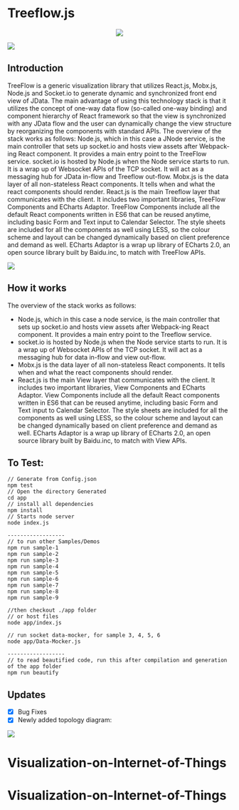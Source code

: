 
# Treeflow.js

<p align="center">
  <img src="./doc/treeflow.png">
</p>


![](/doc/graph.gif)

## Introduction

TreeFlow is a generic visualization library that utilizes React.js, Mobx.js, Node.js and Socket.io to generate dynamic and synchronized front end view of JData. The main advantage of using this technology stack is that it utilizes the concept of one-way data flow (so-called one-way binding) and component hierarchy of React framework so that the view is synchronized with any JData flow and the user can dynamically change the view structure by reorganizing the components with standard APIs.
The overview of the stack works as follows: 
Node.js, which in this case a JNode service, is the main controller that sets up socket.io and hosts view assets after Webpack-ing React component. It provides a main entry point to the TreeFlow service.
socket.io is hosted by Node.js when the Node service starts to run. It is a wrap up of Websocket APIs of the TCP socket. It will act as a messaging hub for JData in-flow and Treeflow out-flow.
Mobx.js is the data layer of all non-stateless React components. It tells when and what the react components should render.
React.js is the main Treeflow layer that communicates with the client. It includes two important libraries, TreeFlow Components and ECharts Adaptor. TreeFlow Components include all the default  React components written in ES6 that can be reused anytime, including basic Form and Text input to Calendar Selector. The style sheets are included for all the components as well using LESS, so the colour scheme and layout can be changed dynamically based on client preference and demand as well. ECharts Adaptor is a wrap up library of ECharts 2.0, an open source library built by Baidu.inc, to match with TreeFlow APIs.

![](/doc/RMSN.jpg)

## How it works

The overview of the stack works as follows: 

- Node.js, which in this case a node service, is the main controller that sets up socket.io and hosts view assets after Webpack-ing React component. It provides a main entry point to the Treeflow service.
- socket.io is hosted by Node.js when the Node service starts to run. It is a wrap up of Websocket APIs of the TCP socket. It will act as a messaging hub for data in-flow and view out-flow.
- Mobx.js is the data layer of all non-stateless React components. It tells when and what the react components should render.
- React.js is the main View layer that communicates with the client. It includes two important libraries, View Components and ECharts Adaptor. View Components include all the default  React components written in ES6 that can be reused anytime, including basic Form and Text input to Calendar Selector. The style sheets are included for all the components as well using LESS, so the colour scheme and layout can be changed dynamically based on client preference and demand as well. ECharts Adaptor is a wrap up library of ECharts 2.0, an open source library built by Baidu.inc, to match with View APIs.

## To Test:
```
// Generate from Config.json
npm test 
// Open the directory Generated
cd app
// install all dependencies
npm install
// Starts node server
node index.js 

------------------
// to run other Samples/Demos
npm run sample-1
npm run sample-2
npm run sample-3
npm run sample-4
npm run sample-5
npm run sample-6
npm run sample-7
npm run sample-8
npm run sample-9

//then checkout ./app folder
// or host files
node app/index.js

// run socket data-mocker, for sample 3, 4, 5, 6
node app/Data-Mocker.js

------------------
// to read beautified code, run this after compilation and generation of the app folder
npm run beautify
```

## Updates

- [x] Bug Fixes
- [x] Newly added topology diagram:

![](/doc/topology.gif)
 

# Visualization-on-Internet-of-Things
# Visualization-on-Internet-of-Things
